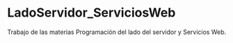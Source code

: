 # LadoServidor_ServiciosWeb
Trabajo de las materias Programación del lado del servidor y Servicios Web.
